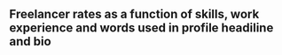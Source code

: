 ## Freelancer rates as a function of skills, work experience and words used in profile headiline and bio
